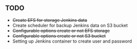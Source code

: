## TODO

- ~~Create EFS for storage Jenkins data~~
- Create scheduler for backup Jenkins data on S3 bucket
- ~~Configurable options create or not EFS storage~~
- ~~Configurable options create or not S3 bucket~~
- Setting up Jenkins container to create user and password
